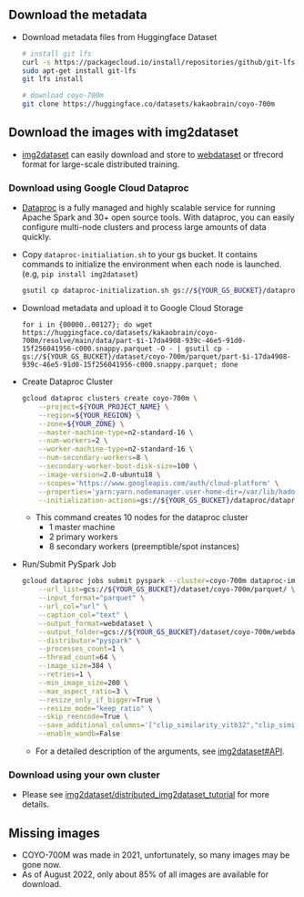 


## Download the metadata
* Download metadata files from Huggingface Dataset
  ```bash
  # install git lfs
  curl -s https://packagecloud.io/install/repositories/github/git-lfs/script.deb.sh | sudo bash
  sudo apt-get install git-lfs
  git lfs install
  
  # download coyo-700m
  git clone https://huggingface.co/datasets/kakaobrain/coyo-700m
  ```

## Download the images with img2dataset
* [img2dataset](https://github.com/rom1504/img2dataset) can easily download and store to [webdataset](https://github.com/webdataset/webdataset) or tfrecord format for large-scale distributed training.


### Download using Google Cloud Dataproc
* [Dataproc](https://cloud.google.com/dataproc) is a fully managed and highly scalable service for running Apache Spark and 30+ open source tools. 
  With dataproc, you can easily configure multi-node clusters and process large amounts of data quickly.
* Copy `dataproc-initialiation.sh` to your gs bucket. 
  It contains commands to initialize the environment when each node is launched. (e.g, `pip install img2dataset`)
  ```bash
  gsutil cp dataproc-initialization.sh gs://${YOUR_GS_BUCKET}/dataproc/dataproc-initialization.sh
  ```
* Download metadata and upload it to Google Cloud Storage
  ```
  for i in {00000..00127}; do wget https://huggingface.co/datasets/kakaobrain/coyo-700m/resolve/main/data/part-$i-17da4908-939c-46e5-91d0-15f256041956-c000.snappy.parquet -O - | gsutil cp - gs://${YOUR_GS_BUCKET}/dataset/coyo-700m/parquet/part-$i-17da4908-939c-46e5-91d0-15f256041956-c000.snappy.parquet; done
  ```
* Create Dataproc Cluster
    ```bash
    gcloud dataproc clusters create coyo-700m \
        --project=${YOUR_PROJECT_NAME} \
        --region=${YOUR_REGION} \
        --zone=${YOUR_ZONE} \
        --master-machine-type=n2-standard-16 \
        --num-workers=2 \
        --worker-machine-type=n2-standard-16 \
        --num-secondary-workers=8 \
        --secondary-worker-boot-disk-size=100 \
        --image-version=2.0-ubuntu18 \
        --scopes='https://www.googleapis.com/auth/cloud-platform' \
        --properties='yarn:yarn.nodemanager.user-home-dir=/var/lib/hadoop-yarn' \
        --initialization-actions=gs://${YOUR_GS_BUCKET}/dataproc/dataproc-initialization.sh
    ```
    * This command creates 10 nodes for the dataproc cluster
      * 1 master machine
      * 2 primary workers
      * 8 secondary workers (preemptible/spot instances)

* Run/Submit PySpark Job
    ```bash
    gcloud dataproc jobs submit pyspark --cluster=coyo-700m dataproc-img2dataset.py -- \
        --url_list=gcs://${YOUR_GS_BUCKET}/dataset/coyo-700m/parquet/ \
        --input_format="parquet" \
        --url_col="url" \
        --caption_col="text" \
        --output_format=webdataset \
        --output_folder=gcs://${YOUR_GS_BUCKET}/dataset/coyo-700m/webdataset \
        --distributor="pyspark" \
        --processes_count=1 \
        --thread_count=64 \
        --image_size=384 \
        --retries=1 \
        --min_image_size=200 \
        --max_aspect_ratio=3 \
        --resize_only_if_bigger=True \
        --resize_mode="keep_ratio" \
        --skip_reencode=True \
        --save_additional_columns='["clip_similarity_vitb32","clip_similarity_vitl14","nsfw_score_opennsfw2","nsfw_score_gantman","watermark_score","aesthetic_score_laion_v2"]' \
        --enable_wandb=False
    ```
    * For a detailed description of the arguments, see [img2dataset#API](https://github.com/rom1504/img2dataset#api).

### Download using your own cluster
  * Please see [img2dataset/distributed_img2dataset_tutorial](https://github.com/rom1504/img2dataset/blob/main/examples/distributed_img2dataset_tutorial.md) for more details.

## Missing images
  * COYO-700M was made in 2021, unfortunately, so many images may be gone now.
  * As of August 2022, only about 85% of all images are available for download.
